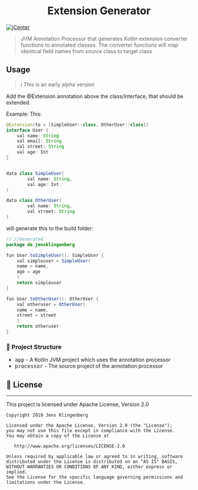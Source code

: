 <h1 align="center">Extension Generator </h1>

[![jCenter](https://img.shields.io/badge/Apache-2.0-green.svg
)](https://github.com/Foso/ExtensionGenerator/blob/master/LICENSE)
  

> JVM Annotation Processor that generates Kotlin extension converter functions to annotated classes.
The converter functions will map identical field names from source class to target class

## Usage

> :information_source: This is an early alpha version

Add the @Extension annotation above the class/interface, that should be extended.

Example:
This:

```java
@Extension(to = [SimpleUser::class, OtherUser::class])
interface User {
    val name: String
    val email: String
    val street: String
    val age: Int
}


data class SimpleUser(
        val name: String,
        val age: Int
)

data class OtherUser(
        val name: String,
        val street: String
)
```

will generate this to the build folder:

```java
// //Generated
package de.jensklingenberg

fun User.toSimpleUser(): SimpleUser {
    val simpleuser = SimpleUser(
    name = name,
    age = age
    )
    return simpleuser
}

fun User.toOtherUser(): OtherUser {
    val otheruser = OtherUser(
    name = name,
    street = street
    )
    return otheruser
}

```

### 👷 Project Structure
 * <kbd>app</kbd> - A Kotlin JVM project which uses the annotation processor
 * <kbd>processor</kbd> - The source project of the annotation processor

## 📜 License

-------

This project is licensed under Apache License, Version 2.0

    Copyright 2019 Jens Klingenberg

    Licensed under the Apache License, Version 2.0 (the "License");
    you may not use this file except in compliance with the License.
    You may obtain a copy of the License at

       http://www.apache.org/licenses/LICENSE-2.0

    Unless required by applicable law or agreed to in writing, software
    distributed under the License is distributed on an "AS IS" BASIS,
    WITHOUT WARRANTIES OR CONDITIONS OF ANY KIND, either express or implied.
    See the License for the specific language governing permissions and
    limitations under the License.
